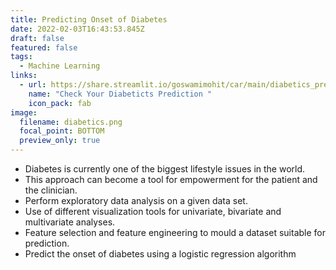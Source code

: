 ```yaml
---
title: Predicting Onset of Diabetes
date: 2022-02-03T16:43:53.845Z
draft: false
featured: false
tags:
  - Machine Learning
links:
  - url: https://share.streamlit.io/goswamimohit/car/main/diabetics_prediction_web_app.py
    name: "Check Your Diabeticts Prediction "
    icon_pack: fab
image:
  filename: diabetics.png
  focal_point: BOTTOM
  preview_only: true
---
```



* Diabetes is currently one of the biggest lifestyle issues in the world.
* This approach can become a tool for empowerment for the patient and the clinician.
* Perform exploratory data analysis on a given data set.
* Use of different visualization tools for univariate, bivariate and multivariate analyses.
* Feature selection and feature engineering to mould a dataset suitable for prediction.
* Predict the onset of diabetes using a logistic regression algorithm